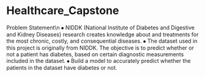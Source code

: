 # Healthcare_Capstone

Problem Statement\n
⦁	NIDDK (National Institute of Diabetes and Digestive and Kidney Diseases) research creates knowledge about and treatments for the most chronic, costly, and consequential diseases.
⦁	The dataset used in this project is originally from NIDDK. The objective is to predict whether or not a patient has diabetes, based on certain diagnostic measurements included in the dataset.
⦁	Build a model to accurately predict whether the patients in the dataset have diabetes or not.
